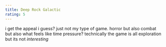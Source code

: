 ```yaml
---
title: Deep Rock Galactic
rating: 5
---
```


i get the appeal i guess? just not my type of game. horror but also combat but also what feels like time pressure? technically the game is all exploration but its not _interesting_
